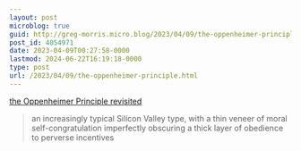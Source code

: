 ```yaml
---
layout: post
microblog: true
guid: http://greg-morris.micro.blog/2023/04/09/the-oppenheimer-principle.html
post_id: 4054971
date: 2023-04-09T00:27:58-0000
lastmod: 2024-06-22T16:19:18-0000
type: post
url: /2023/04/09/the-oppenheimer-principle.html
---
```

[the Oppenheimer Principle revisited](https://blog.ayjay.org/the-oppenheimer-principle-revisited/)

> an increasingly typical Silicon Valley type, with a thin veneer of moral self-congratulation imperfectly obscuring a thick layer of obedience to perverse incentives
